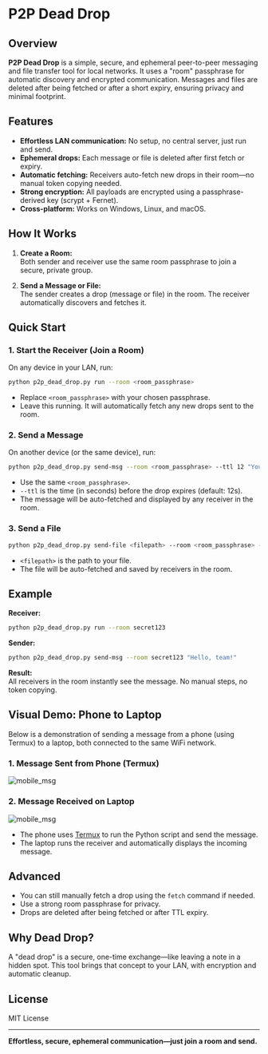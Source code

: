 # P2P Dead Drop

## Overview

**P2P Dead Drop** is a simple, secure, and ephemeral peer-to-peer messaging and file transfer tool for local networks. It uses a "room" passphrase for automatic discovery and encrypted communication. Messages and files are deleted after being fetched or after a short expiry, ensuring privacy and minimal footprint.

## Features

- **Effortless LAN communication:** No setup, no central server, just run and send.
- **Ephemeral drops:** Each message or file is deleted after first fetch or expiry.
- **Automatic fetching:** Receivers auto-fetch new drops in their room—no manual token copying needed.
- **Strong encryption:** All payloads are encrypted using a passphrase-derived key (scrypt + Fernet).
- **Cross-platform:** Works on Windows, Linux, and macOS.

## How It Works

1. **Create a Room:**  
   Both sender and receiver use the same room passphrase to join a secure, private group.

2. **Send a Message or File:**  
   The sender creates a drop (message or file) in the room. The receiver automatically discovers and fetches it.

## Quick Start

### 1. Start the Receiver (Join a Room)

On any device in your LAN, run:

```sh
python p2p_dead_drop.py run --room <room_passphrase>
```

- Replace `<room_passphrase>` with your chosen passphrase.
- Leave this running. It will automatically fetch any new drops sent to the room.

### 2. Send a Message

On another device (or the same device), run:

```sh
python p2p_dead_drop.py send-msg --room <room_passphrase> --ttl 12 "Your message here"
```

- Use the same `<room_passphrase>`.
- `--ttl` is the time (in seconds) before the drop expires (default: 12s).
- The message will be auto-fetched and displayed by any receiver in the room.

### 3. Send a File

```sh
python p2p_dead_drop.py send-file <filepath> --room <room_passphrase> --ttl 300
```

- `<filepath>` is the path to your file.
- The file will be auto-fetched and saved by receivers in the room.

## Example

**Receiver:**
```sh
python p2p_dead_drop.py run --room secret123
```

**Sender:**
```sh
python p2p_dead_drop.py send-msg --room secret123 "Hello, team!"
```

**Result:**  
All receivers in the room instantly see the message. No manual steps, no token copying.

## Visual Demo: Phone to Laptop

Below is a demonstration of sending a message from a phone (using Termux) to a laptop, both connected to the same WiFi network.

### 1. **Message Sent from Phone (Termux)**

![mobile_msg](https://github.com/user-attachments/assets/bc141161-a012-43d0-8223-c1a34a3e6e7a)



### 2. **Message Received on Laptop**

![mobile_msg](https://github.com/user-attachments/assets/06bbbb08-4d7e-44b6-9e84-830b04f7f991)


- The phone uses [Termux](https://termux.com/) to run the Python script and send the message.
- The laptop runs the receiver and automatically displays the incoming message.

## Advanced

- You can still manually fetch a drop using the `fetch` command if needed.
- Use a strong room passphrase for privacy.
- Drops are deleted after being fetched or after TTL expiry.

## Why Dead Drop?

A "dead drop" is a secure, one-time exchange—like leaving a note in a hidden spot. This tool brings that concept to your LAN, with encryption and automatic cleanup.

## License

MIT License

---

**Effortless, secure, ephemeral communication—just join a room and send.**
